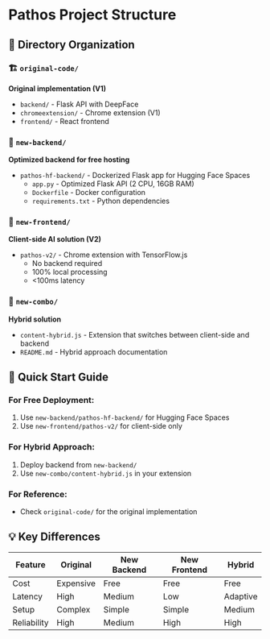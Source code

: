 # Pathos Project Structure

## 📁 Directory Organization

### 🏗️ `original-code/`
**Original implementation (V1)**
- `backend/` - Flask API with DeepFace
- `chromeextension/` - Chrome extension (V1)
- `frontend/` - React frontend

### 🚀 `new-backend/`
**Optimized backend for free hosting**
- `pathos-hf-backend/` - Dockerized Flask app for Hugging Face Spaces
  - `app.py` - Optimized Flask API (2 CPU, 16GB RAM)
  - `Dockerfile` - Docker configuration
  - `requirements.txt` - Python dependencies

### 🎯 `new-frontend/`
**Client-side AI solution (V2)**
- `pathos-v2/` - Chrome extension with TensorFlow.js
  - No backend required
  - 100% local processing
  - <100ms latency

### 🔄 `new-combo/`
**Hybrid solution**
- `content-hybrid.js` - Extension that switches between client-side and backend
- `README.md` - Hybrid approach documentation

## 🎯 Quick Start Guide

### For Free Deployment:
1. Use `new-backend/pathos-hf-backend/` for Hugging Face Spaces
2. Use `new-frontend/pathos-v2/` for client-side only

### For Hybrid Approach:
1. Deploy backend from `new-backend/`
2. Use `new-combo/content-hybrid.js` in your extension

### For Reference:
- Check `original-code/` for the original implementation

## 💡 Key Differences

| Feature | Original | New Backend | New Frontend | Hybrid |
|---------|----------|-------------|--------------|---------|
| Cost | Expensive | Free | Free | Free |
| Latency | High | Medium | Low | Adaptive |
| Setup | Complex | Simple | Simple | Medium |
| Reliability | High | Medium | High | High |
